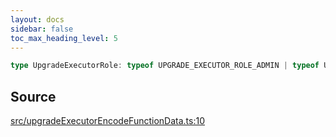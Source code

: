 ```yaml
---
layout: docs
sidebar: false
toc_max_heading_level: 5
---
```


```ts
type UpgradeExecutorRole: typeof UPGRADE_EXECUTOR_ROLE_ADMIN | typeof UPGRADE_EXECUTOR_ROLE_EXECUTOR;
```

## Source

[src/upgradeExecutorEncodeFunctionData.ts:10](https://github.com/OffchainLabs/arbitrum-orbit-sdk/blob/27c24d61cdc7e62a81af29bd04f39d5a3549ecb3/src/upgradeExecutorEncodeFunctionData.ts#L10)
